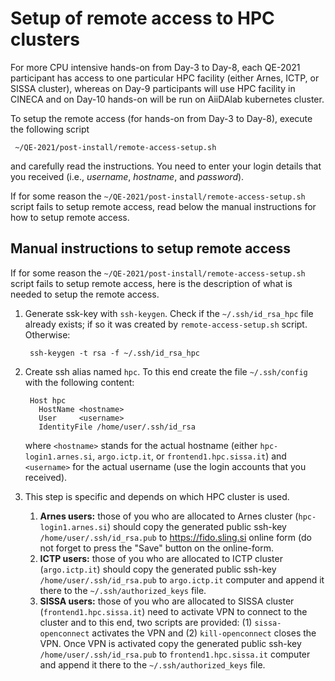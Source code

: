 # Setup of remote access to HPC clusters

For more CPU intensive hands-on from Day-3 to Day-8, each QE-2021
participant has access to one particular HPC facility (either Arnes,
ICTP, or SISSA cluster), whereas on Day-9 participants will use HPC
facility in CINECA and on Day-10 hands-on will be run on AiiDAlab
kubernetes cluster.

To setup the remote access (for hands-on from Day-3 to Day-8), execute
the following script

     ~/QE-2021/post-install/remote-access-setup.sh
     
and carefully read the instructions. You need to enter your login
details that you received (i.e., *username*, *hostname*, and
*password*). 

If for some reason the `~/QE-2021/post-install/remote-access-setup.sh`
script fails to setup remote access, read below the manual instructions
for how to setup remote access.

## Manual instructions to setup remote access

If for some reason the `~/QE-2021/post-install/remote-access-setup.sh`
script fails to setup remote access, here is the description of what
is needed to setup the remote access. 

1. Generate ssk-key with `ssh-keygen`. Check if the
   `~/.ssh/id_rsa_hpc` file already exists; if so it was
   created by `remote-access-setup.sh` script. Otherwise:

        ssh-keygen -t rsa -f ~/.ssh/id_rsa_hpc
   
   
   
2. Create ssh alias named `hpc`. To this end create the file
   `~/.ssh/config` with the following content:
   
        Host hpc
          HostName <hostname>
          User     <username>
          IdentityFile /home/user/.ssh/id_rsa
          
   where `<hostname>` stands for the actual hostname (either
   `hpc-login1.arnes.si`, `argo.ictp.it`, or `frontend1.hpc.sissa.it`)
   and `<username>` for the actual username (use the login accounts that
   you received).

3. This step is specific and depends on which HPC cluster is used.
   1. **Arnes users:** those of you who are allocated to Arnes cluster
   (`hpc-login1.arnes.si`) should copy the generated public ssh-key
   `/home/user/.ssh/id_rsa.pub` to https://fido.sling.si online form
   (do not forget to press the "Save" button on the online-form.
   2. **ICTP users:** those of you who are allocated to ICTP cluster
   (`argo.ictp.it`) should copy the generated public ssh-key
   `/home/user/.ssh/id_rsa.pub` to `argo.ictp.it` computer and append
   it there to the `~/.ssh/authorized_keys` file.
   3. **SISSA users:** those of you who are allocated to SISSA cluster
   (`frontend1.hpc.sissa.it`) need to activate VPN to connect to the
   cluster and to this end, two scripts are provided: (1)
   `sissa-openconnect` activates the VPN and (2) `kill-openconnect`
   closes the VPN. Once VPN is activated copy the generated public ssh-key
   `/home/user/.ssh/id_rsa.pub` to `frontend1.hpc.sissa.it` computer and append
   it there to the `~/.ssh/authorized_keys` file.
